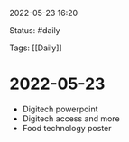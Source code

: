 2022-05-23 16:20

Status: #daily

Tags: [[Daily]]

# 2022-05-23
- Digitech powerpoint
- Digitech access and more
- Food technology poster